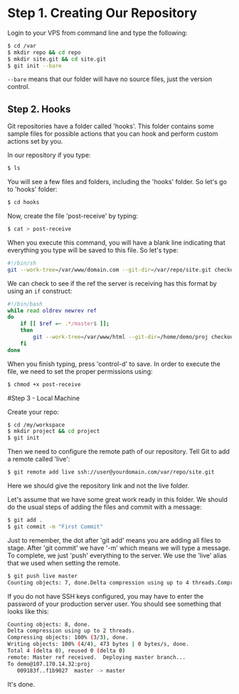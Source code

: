 # Step 1. Creating Our Repository

Login to your VPS from command line and type the following:
```sh
$ cd /var
$ mkdir repo && cd repo
$ mkdir site.git && cd site.git
$ git init --bare
```
```--bare``` means that our folder will have no source files, just the version control.

## Step 2. Hooks

Git repositories have a folder called 'hooks'. This folder contains some sample files for possible actions that you can hook and perform custom actions set by you.

In our repository if you type:
```sh
$ ls
```

You will see a few files and folders, including the 'hooks' folder. So let's go to 'hooks' folder:
```sh
$ cd hooks
```

Now, create the file 'post-receive' by typing:
```sh
$ cat > post-receive
```

When you execute this command, you will have a blank line indicating that everything you type will be saved to this file. So let's type:
```sh
#!/bin/sh
git --work-tree=/var/www/domain.com --git-dir=/var/repo/site.git checkout -f
```

We can check to see if the ref the server is receiving has this format by using an ```if``` construct:
```sh
#!/bin/bash
while read oldrev newrev ref
do
    if [[ $ref =~ .*/master$ ]];
    then
        git --work-tree=/var/www/html --git-dir=/home/demo/proj checkout -f
    fi
done
```

When you finish typing, press 'control-d' to save. In order to execute the file, we need to set the proper permissions using:
```sh
$ chmod +x post-receive
```

#Step 3 - Local Machine

Create your repo:
```sh
$ cd /my/workspace
$ mkdir project && cd project
$ git init
```

Then we need to configure the remote path of our repository. Tell Git to add a remote called 'live':
```sh
$ git remote add live ssh://user@yourdomain.com/var/repo/site.git
```

Here we should give the repository link and not the live folder.

Let's assume that we have some great work ready in this folder. We should do the usual steps of adding the files and commit with a message:
```sh
$ git add .
$ git commit -m "First Commit"
```

Just to remember, the dot after 'git add' means you are adding all files to stage. After 'git commit' we have '-m' which means we will type a message. To complete, we just 'push' everything to the server. We use the 'live' alias that we used when setting the remote.
```sh
$ git push live master
Counting objects: 7, done.Delta compression using up to 4 threads.Compressing objects: 100% (7/7), done.Writing objects: 100% (7/7), 10.56 KiB, done.Total 7 (delta 0), reused 0 (delta 0)To ssh://user@mydomain.com/var/repo/site.git* [new branch]      master -> master
```

If you do not have SSH keys configured, you may have to enter the password of your production server user. You should see something that looks like this:
```sh
Counting objects: 8, done.
Delta compression using up to 2 threads.
Compressing objects: 100% (3/3), done.
Writing objects: 100% (4/4), 473 bytes | 0 bytes/s, done.
Total 4 (delta 0), reused 0 (delta 0)
remote: Master ref received.  Deploying master branch...
To demo@107.170.14.32:proj
   009183f..f1b9027  master -> master
```

It's done.